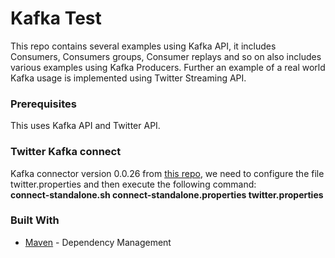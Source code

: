 # Kafka Test

This repo contains several examples using Kafka API, it includes Consumers, 
Consumers groups, Consumer replays and so on also includes various examples 
using Kafka Producers. Further an example of a real world Kafka usage is 
implemented using Twitter Streaming API.

### Prerequisites

This uses Kafka API and Twitter API.

### Twitter Kafka connect
Kafka connector version 0.0.26 from [this repo](https://github.com/jcustenborder/kafka-connect-twitter/releases/tag/0.2.26), we need to configure the file twitter.properties and then 
execute the following command:\
**connect-standalone.sh connect-standalone.properties twitter.properties**

### Built With

* [Maven](https://maven.apache.org/) - Dependency Management

